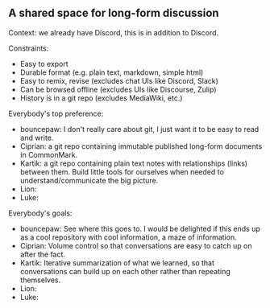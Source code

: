 ## A shared space for long-form discussion

Context: we already have Discord, this is in addition to Discord.

Constraints:
* Easy to export
* Durable format (e.g. plain text, markdown, simple html)
* Easy to remix, revise (excludes chat UIs like Discord, Slack)
* Can be browsed offline (excludes UIs like Discourse, Zulip)
* History is in a git repo (excludes MediaWiki, etc.)

Everybody's top preference:
* bouncepaw: I don't really care about git, I just want it to be easy to read and write.
* Ciprian: a git repo containing immutable published long-form documents in
  CommonMark.
* Kartik: a git repo containing plain text notes with relationships (links)
  between them. Build little tools for ourselves when needed to
  understand/communicate the big picture.
* Lion:
* Luke:

Everybody's goals:
* bouncepaw: See where this goes to. I would be delighted if this ends up as a cool
  repository with cool information, a maze of information.
* Ciprian: Volume control so that conversations are easy to catch up on after
  the fact.
* Kartik: Iterative summarization of what we learned, so that conversations
  can build up on each other rather than repeating themselves.
* Lion:
* Luke:

